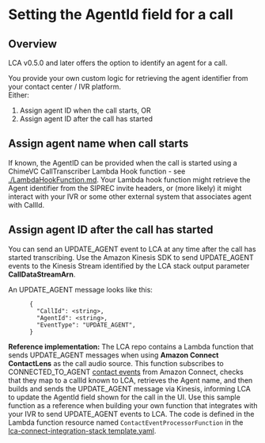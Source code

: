 # Setting the AgentId field for a call

## Overview

LCA v0.5.0 and later offers the option to identify an agent for a call.   

You provide your own custom logic for retrieving the agent identifier from your contact center / IVR platform.  
Either:
1. Assign agent ID when the call starts, OR
2. Assign agent ID after the call has started

## Assign agent name when call starts

If known, the AgentID can be provided when the call is started using a ChimeVC CallTranscriber Lambda Hook function - see [./LambdaHookFunction.md](./LambdaHookFunction.md). Your Lambda hook function might retrieve the Agent identifier from the SIPREC invite headers, or (more likely) it might interact with your IVR or some other external system that associates agent with CallId. 

## Assign agent ID after the call has started

You can send an UPDATE_AGENT event to LCA at any time after the call has started transcribing. Use the Amazon Kinesis SDK to send UPDATE_AGENT events to the Kinesis Stream identified by the LCA stack output parameter **CallDataStreamArn**.  

An UPDATE_AGENT message looks like this:
```
      {
        "CallId": <string>,
        "AgentId": <string>,
        "EventType": "UPDATE_AGENT",
      }
```

**Reference implementation:** The LCA repo contains a Lambda function that sends UPDATE_AGENT messages when using **Amazon Connect ContactLens** as the call audio source. This function subscribes to CONNECTED_TO_AGENT [contact events](https://docs.aws.amazon.com/connect/latest/adminguide/contact-events.html) from Amazon Connect, checks that they map to a callId known to LCA, retrieves the Agent name, and then builds and sends the UPDATE_AGENT message via Kinesis, informing LCA to update the AgentId field shown for the call in the UI.  Use this sample function as a reference when building your own function that integrates with your IVR to send UPDATE_AGENT events to LCA. The code is defined in the Lambda function resource named `ContactEventProcessorFunction` in the [lca-connect-integration-stack template.yaml](../lca-connect-integration-stack/template.yaml).
